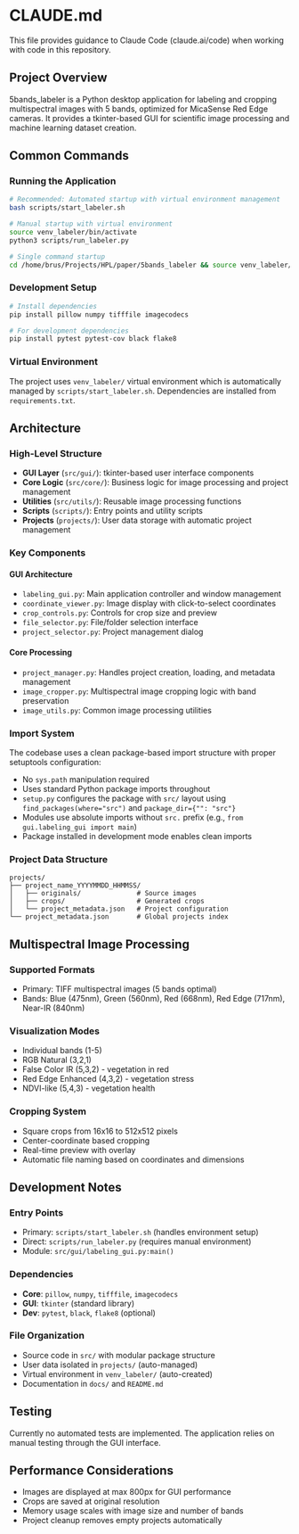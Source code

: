 # CLAUDE.md

This file provides guidance to Claude Code (claude.ai/code) when working with code in this repository.

## Project Overview

5bands_labeler is a Python desktop application for labeling and cropping multispectral images with 5 bands, optimized for MicaSense Red Edge cameras. It provides a tkinter-based GUI for scientific image processing and machine learning dataset creation.

## Common Commands

### Running the Application
```bash
# Recommended: Automated startup with virtual environment management
bash scripts/start_labeler.sh

# Manual startup with virtual environment
source venv_labeler/bin/activate
python3 scripts/run_labeler.py

# Single command startup
cd /home/brus/Projects/HPL/paper/5bands_labeler && source venv_labeler/bin/activate && python3 scripts/run_labeler.py
```

### Development Setup
```bash
# Install dependencies
pip install pillow numpy tifffile imagecodecs

# For development dependencies
pip install pytest pytest-cov black flake8
```

### Virtual Environment
The project uses `venv_labeler/` virtual environment which is automatically managed by `scripts/start_labeler.sh`. Dependencies are installed from `requirements.txt`.

## Architecture

### High-Level Structure
- **GUI Layer** (`src/gui/`): tkinter-based user interface components
- **Core Logic** (`src/core/`): Business logic for image processing and project management
- **Utilities** (`src/utils/`): Reusable image processing functions
- **Scripts** (`scripts/`): Entry points and utility scripts
- **Projects** (`projects/`): User data storage with automatic project management

### Key Components

#### GUI Architecture
- `labeling_gui.py`: Main application controller and window management
- `coordinate_viewer.py`: Image display with click-to-select coordinates
- `crop_controls.py`: Controls for crop size and preview
- `file_selector.py`: File/folder selection interface
- `project_selector.py`: Project management dialog

#### Core Processing
- `project_manager.py`: Handles project creation, loading, and metadata management
- `image_cropper.py`: Multispectral image cropping logic with band preservation
- `image_utils.py`: Common image processing utilities

### Import System
The codebase uses a clean package-based import structure with proper setuptools configuration:
- No `sys.path` manipulation required
- Uses standard Python package imports throughout
- `setup.py` configures the package with `src/` layout using `find_packages(where="src")` and `package_dir={"": "src"}`
- Modules use absolute imports without `src.` prefix (e.g., `from gui.labeling_gui import main`)
- Package installed in development mode enables clean imports

### Project Data Structure
```
projects/
├── project_name_YYYYMMDD_HHMMSS/
│   ├── originals/              # Source images
│   ├── crops/                  # Generated crops
│   └── project_metadata.json   # Project configuration
└── project_metadata.json       # Global projects index
```

## Multispectral Image Processing

### Supported Formats
- Primary: TIFF multispectral images (5 bands optimal)
- Bands: Blue (475nm), Green (560nm), Red (668nm), Red Edge (717nm), Near-IR (840nm)

### Visualization Modes
- Individual bands (1-5)
- RGB Natural (3,2,1)
- False Color IR (5,3,2) - vegetation in red
- Red Edge Enhanced (4,3,2) - vegetation stress
- NDVI-like (5,4,3) - vegetation health

### Cropping System
- Square crops from 16x16 to 512x512 pixels
- Center-coordinate based cropping
- Real-time preview with overlay
- Automatic file naming based on coordinates and dimensions

## Development Notes

### Entry Points
- Primary: `scripts/start_labeler.sh` (handles environment setup)
- Direct: `scripts/run_labeler.py` (requires manual environment)
- Module: `src/gui/labeling_gui.py:main()`

### Dependencies
- **Core**: `pillow`, `numpy`, `tifffile`, `imagecodecs`
- **GUI**: `tkinter` (standard library)
- **Dev**: `pytest`, `black`, `flake8` (optional)

### File Organization
- Source code in `src/` with modular package structure
- User data isolated in `projects/` (auto-managed)
- Virtual environment in `venv_labeler/` (auto-created)
- Documentation in `docs/` and `README.md`

## Testing

Currently no automated tests are implemented. The application relies on manual testing through the GUI interface.

## Performance Considerations

- Images are displayed at max 800px for GUI performance
- Crops are saved at original resolution
- Memory usage scales with image size and number of bands
- Project cleanup removes empty projects automatically